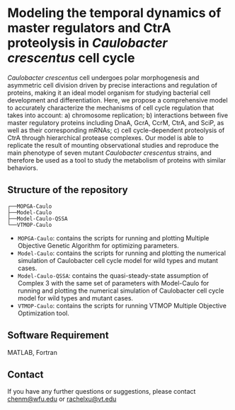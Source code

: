 # Modeling the temporal dynamics of master regulators and CtrA proteolysis in *Caulobacter crescentus* cell cycle
*Caulobacter crescentus* cell undergoes polar morphogenesis and asymmetric cell division driven by precise interactions and regulation of proteins, making it an ideal model organism for studying bacterial cell development and differentiation. Here, we propose a comprehensive model to accurately characterize the mechanisms of cell cycle regulation that takes into account: a) chromosome replication; b) interactions between five master regulatory proteins including DnaA, GcrA, CcrM, CtrA, and SciP, as well as their corresponding mRNAs; c) cell cycle-dependent proteolysis of CtrA through hierarchical protease complexes. Our model is able to replicate the result of mounting observational studies and reproduce the main phenotype of seven mutant *Caulobacter crescentus* strains, and therefore be used as a tool to study the metabolism of proteins with similar behaviors.

## Structure of the repository
```
┌──MOPGA-Caulo
├──Model-Caulo
├──Model-Caulo-QSSA
└──VTMOP-Caulo
```

- `MOPGA-Caulo`: contains the scripts for running and plotting Multiple Objective Genetic Algorithm for optimizing parameters.
- `Model-Caulo`: contains the scripts for running and plotting the numerical simulation of Caulobacter cell cycle model for wild types and mutant cases.
- `Model-Caulo-QSSA`: contains the quasi-steady-state assumption of Complex 3 with the same set of parameters with Model-Caulo for running and plotting the numerical simulation of Caulobacter cell cycle model for wild types and mutant cases.
- `VTMOP-Caulo`: contains the scripts for running VTMOP Multiple Objective Optimization tool.

## Software Requirement
MATLAB, Fortran

## Contact
If you have any further questions or suggestions, please contact chenm@wfu.edu or rachelxu@vt.edu
